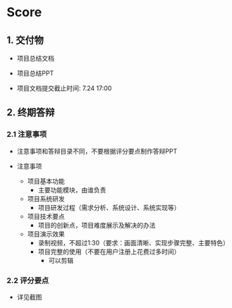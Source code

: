 # Score

## 1. 交付物

* 项目总结文档

* 项目总结PPT

* 项目文档提交截止时间: 7.24 17:00

## 2. 终期答辩

### 2.1 注意事项

* 注意事项和答辩目录不同，不要根据评分要点制作答辩PPT

* 注意事项
  * 项目基本功能
    * 主要功能模块，由谁负责
  * 项目系统研发
    * 项目研发过程（需求分析、系统设计、系统实现等）
  * 项目技术要点
    * 项目的创新点，项目难度展示及解决的办法
  * 项目演示效果
    * 录制视频，不超过1:30（要求：画面清晰、实现步骤完整、主要特色）
    * 项目完整的使用（不要在用户注册上花费过多时间）
      * 可以剪辑

### 2.2 评分要点

* 详见截图


